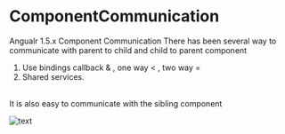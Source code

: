 # ComponentCommunication
Angualr 1.5.x Component Communication
There has been several way to communicate with parent to child and child to parent component
1. Use bindings callback & , one way < , two way =
2. Shared services.
<br/>
It is also easy to communicate with the sibling component 

<image src="" title="text"></image>
